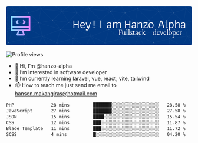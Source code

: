 ![Header](./github-header-image.png)

![Profile views](https://gpvc.arturio.dev/hanzo-alpha)

- 👋 Hi, I’m @hanzo-alpha
- 👀 I’m interested in software developer
- 🌱 I’m currently learning laravel, vue, react, vite, tailwind
- 📫 How to reach me just send me email to hansen.makangiras@hotmail.com 

<!---
hanzo-alpha/hanzo-alpha is a ✨ special ✨ repository because its `README.md` (this file) appears on your GitHub profile.
You can click the Preview link to take a look at your changes.
--->

<!--START_SECTION:waka-->

```text
PHP              28 mins         ███████░░░░░░░░░░░░░░░░░░   28.58 %
JavaScript       27 mins         ███████░░░░░░░░░░░░░░░░░░   27.58 %
JSON             15 mins         ████░░░░░░░░░░░░░░░░░░░░░   15.54 %
CSS              12 mins         ███░░░░░░░░░░░░░░░░░░░░░░   11.87 %
Blade Template   11 mins         ███░░░░░░░░░░░░░░░░░░░░░░   11.72 %
SCSS             4 mins          █░░░░░░░░░░░░░░░░░░░░░░░░   04.20 %
```

<!--END_SECTION:waka-->
